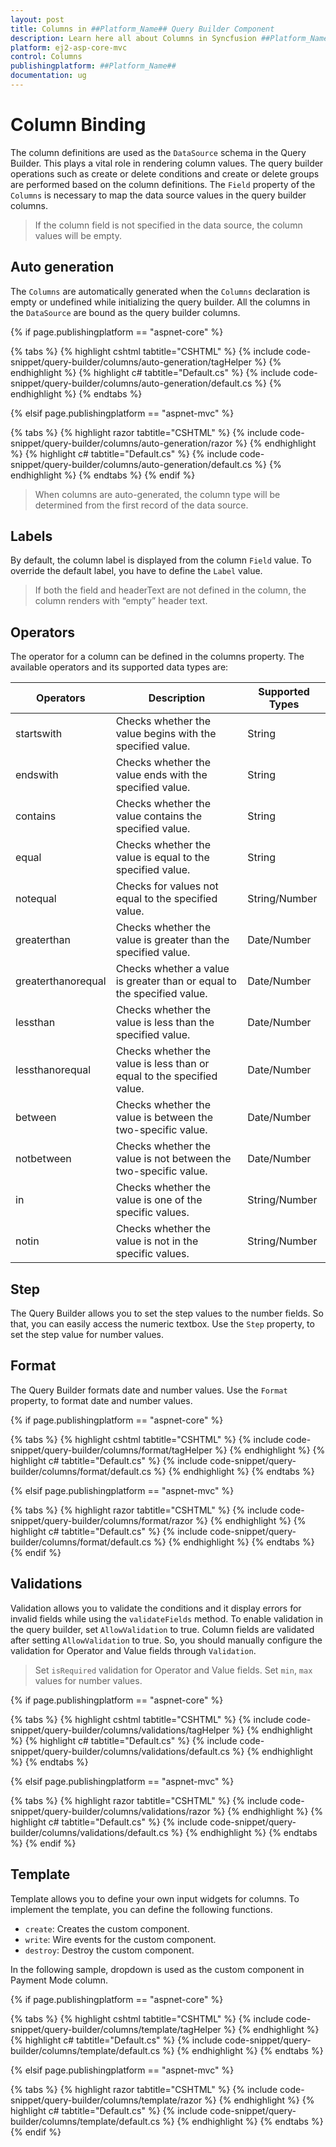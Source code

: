 ```yaml
---
layout: post
title: Columns in ##Platform_Name## Query Builder Component
description: Learn here all about Columns in Syncfusion ##Platform_Name## Query Builder component of Syncfusion Essential JS 2 and more.
platform: ej2-asp-core-mvc
control: Columns
publishingplatform: ##Platform_Name##
documentation: ug
---
```



# Column Binding

The column definitions are used as the `DataSource` schema in the Query Builder. This plays a vital role in rendering column values. The query builder operations such as create or delete conditions and create or delete groups are performed based on the column definitions. The `Field` property of the `Columns` is necessary to map the data source values in the query builder columns.

> If the column field is not specified in the data source, the column values will be empty.

## Auto generation

The `Columns` are automatically generated when the `Columns` declaration is empty or undefined while initializing the query builder. All the columns in the `DataSource` are bound as the query builder columns.

{% if page.publishingplatform == "aspnet-core" %}

{% tabs %}
{% highlight cshtml tabtitle="CSHTML" %}
{% include code-snippet/query-builder/columns/auto-generation/tagHelper %}
{% endhighlight %}
{% highlight c# tabtitle="Default.cs" %}
{% include code-snippet/query-builder/columns/auto-generation/default.cs %}
{% endhighlight %}
{% endtabs %}

{% elsif page.publishingplatform == "aspnet-mvc" %}

{% tabs %}
{% highlight razor tabtitle="CSHTML" %}
{% include code-snippet/query-builder/columns/auto-generation/razor %}
{% endhighlight %}
{% highlight c# tabtitle="Default.cs" %}
{% include code-snippet/query-builder/columns/auto-generation/default.cs %}
{% endhighlight %}
{% endtabs %}
{% endif %}



> When columns are auto-generated, the column type will be determined from the first record of the data source.

## Labels

By default, the column label is displayed from the column `Field` value. To override the default label, you have to define the `Label` value.

> If both the field and headerText are not defined in the column, the column renders with “empty” header text.

## Operators

The operator for a column can be defined in the columns property.
The available operators and its supported data types are:

| Operators | Description | Supported Types |
| ------------ | ----------------------- | ------------------ |
| startswith  | Checks whether the value begins with the specified value. | String |
| endswith  | Checks whether the value ends with the specified value. | String |
| contains | Checks whether the value contains the specified value. | String |
| equal | Checks whether the value is equal to the specified value. | String|Number/Date/Boolean |
| notequal | Checks for values not equal to the specified value. | String/Number| Date| Boolean |
| greaterthan | Checks whether the value is greater than the specified value. | Date/Number |
| greaterthanorequal | Checks whether a value is greater than or equal to the specified value. | Date/Number |
| lessthan | Checks whether the value is less than the specified value.| Date/Number |
| lessthanorequal | Checks whether the value is less than or equal to the specified value. | Date/Number |
| between | Checks whether the value is between the two-specific value. | Date/Number |
| notbetween | Checks whether the value is not between the two-specific value. | Date/Number |
| in | Checks whether the value is one of the specific values. | String/Number |
| notin | Checks whether the value is not in the specific values. | String/Number |

## Step

The Query Builder allows you to set the step values to the number fields. So that, you can easily access the numeric textbox. Use the `Step` property, to set the step value for number values.

## Format

The Query Builder formats date and number values. Use the `Format` property, to format date and number values.

{% if page.publishingplatform == "aspnet-core" %}

{% tabs %}
{% highlight cshtml tabtitle="CSHTML" %}
{% include code-snippet/query-builder/columns/format/tagHelper %}
{% endhighlight %}
{% highlight c# tabtitle="Default.cs" %}
{% include code-snippet/query-builder/columns/format/default.cs %}
{% endhighlight %}
{% endtabs %}

{% elsif page.publishingplatform == "aspnet-mvc" %}

{% tabs %}
{% highlight razor tabtitle="CSHTML" %}
{% include code-snippet/query-builder/columns/format/razor %}
{% endhighlight %}
{% highlight c# tabtitle="Default.cs" %}
{% include code-snippet/query-builder/columns/format/default.cs %}
{% endhighlight %}
{% endtabs %}
{% endif %}



## Validations

Validation allows you to validate the conditions and it display errors for invalid fields while using the `validateFields` method. To enable validation in the query builder, set `AllowValidation` to true. Column fields are validated after setting `AllowValidation` to true. So, you should manually configure the validation for Operator and Value fields through `Validation`.

> Set `isRequired` validation for Operator and Value fields.
> Set `min`, `max` values for number values.

{% if page.publishingplatform == "aspnet-core" %}

{% tabs %}
{% highlight cshtml tabtitle="CSHTML" %}
{% include code-snippet/query-builder/columns/validations/tagHelper %}
{% endhighlight %}
{% highlight c# tabtitle="Default.cs" %}
{% include code-snippet/query-builder/columns/validations/default.cs %}
{% endhighlight %}
{% endtabs %}

{% elsif page.publishingplatform == "aspnet-mvc" %}

{% tabs %}
{% highlight razor tabtitle="CSHTML" %}
{% include code-snippet/query-builder/columns/validations/razor %}
{% endhighlight %}
{% highlight c# tabtitle="Default.cs" %}
{% include code-snippet/query-builder/columns/validations/default.cs %}
{% endhighlight %}
{% endtabs %}
{% endif %}



## Template

Template allows you to define your own input widgets for columns. To implement the template, you can define the following functions.

* `create`: Creates the custom component.
* `write`: Wire events for the custom component.
* `destroy`: Destroy the custom component.

In the following sample, dropdown is used as the custom component in Payment Mode column.

{% if page.publishingplatform == "aspnet-core" %}

{% tabs %}
{% highlight cshtml tabtitle="CSHTML" %}
{% include code-snippet/query-builder/columns/template/tagHelper %}
{% endhighlight %}
{% highlight c# tabtitle="Default.cs" %}
{% include code-snippet/query-builder/columns/template/default.cs %}
{% endhighlight %}
{% endtabs %}

{% elsif page.publishingplatform == "aspnet-mvc" %}

{% tabs %}
{% highlight razor tabtitle="CSHTML" %}
{% include code-snippet/query-builder/columns/template/razor %}
{% endhighlight %}
{% highlight c# tabtitle="Default.cs" %}
{% include code-snippet/query-builder/columns/template/default.cs %}
{% endhighlight %}
{% endtabs %}
{% endif %}

